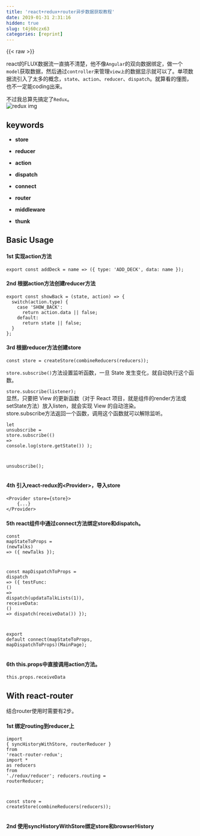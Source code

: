 ```yaml
---
title: 'react+redux+router异步数据获取教程' 
date: 2019-01-31 2:31:16
hidden: true
slug: t4j60czx63
categories: [reprint]
---
```


{{< raw >}}

                    
<p>react的FLUX数据流一直搞不清楚，他不像<code>Angular</code>的双向数据绑定，做一个<code>model</code>获取数据，然后通过<code>controller</code>来管理<code>view上</code>的数据显示就可以了。单项数据流引入了太多的概念，<code>state</code>、<code>action</code>、<code>reducer</code>、<code>dispatch</code>。就算看的懂图，也不一定能coding出来。</p>
<p>不过我总算先搞定了<code>Redux</code>。<br><span class="img-wrap"><img data-src="/img/remote/1460000007589851?w=800&amp;h=600" src="https://static.alili.tech/img/remote/1460000007589851?w=800&amp;h=600" alt="redux img" title="redux img" style="cursor: pointer; display: inline;"></span></p>
<h2 id="articleHeader0">keywords</h2>
<ul>
<li><p><strong>store</strong></p></li>
<li><p><strong>reducer</strong></p></li>
<li><p><strong>action</strong></p></li>
<li><p><strong>dispatch</strong></p></li>
<li><p><strong>connect</strong></p></li>
<li><p><strong>router</strong></p></li>
<li><p><strong>middleware</strong></p></li>
<li><p><strong>thunk</strong></p></li>
</ul>
<h2 id="articleHeader1">Basic Usage</h2>
<h4>1st 实现action方法</h4>
<div class="widget-codetool" style="display:none;">
      <div class="widget-codetool--inner">
      <span class="selectCode code-tool" data-toggle="tooltip" data-placement="top" title="" data-original-title="全选"></span>
      <span type="button" class="copyCode code-tool" data-toggle="tooltip" data-placement="top" data-clipboard-text="export const addDeck = name => ({ type: 'ADD_DECK', data: name });" title="" data-original-title="复制"></span>
      <span type="button" class="saveToNote code-tool" data-toggle="tooltip" data-placement="top" title="" data-original-title="放进笔记"></span>
      </div>
      </div><pre class="javascript hljs"><code class="javascript" style="word-break: break-word; white-space: initial;"><span class="hljs-keyword">export</span> <span class="hljs-keyword">const</span> addDeck = <span class="hljs-function"><span class="hljs-params">name</span> =&gt;</span> ({ <span class="hljs-attr">type</span>: <span class="hljs-string">'ADD_DECK'</span>, <span class="hljs-attr">data</span>: name });</code></pre>
<h4>2nd 根据action方法创建reducer方法</h4>
<div class="widget-codetool" style="display:none;">
      <div class="widget-codetool--inner">
      <span class="selectCode code-tool" data-toggle="tooltip" data-placement="top" title="" data-original-title="全选"></span>
      <span type="button" class="copyCode code-tool" data-toggle="tooltip" data-placement="top" data-clipboard-text="export const showBack = (state, action) => {
  switch(action.type) {
    case 'SHOW_BACK':
      return action.data || false;
    default:
      return state || false;
  }
};" title="" data-original-title="复制"></span>
      <span type="button" class="saveToNote code-tool" data-toggle="tooltip" data-placement="top" title="" data-original-title="放进笔记"></span>
      </div>
      </div><pre class="javascript hljs"><code class="javascript"><span class="hljs-keyword">export</span> <span class="hljs-keyword">const</span> showBack = <span class="hljs-function">(<span class="hljs-params">state, action</span>) =&gt;</span> {
  <span class="hljs-keyword">switch</span>(action.type) {
    <span class="hljs-keyword">case</span> <span class="hljs-string">'SHOW_BACK'</span>:
      <span class="hljs-keyword">return</span> action.data || <span class="hljs-literal">false</span>;
    <span class="hljs-keyword">default</span>:
      <span class="hljs-keyword">return</span> state || <span class="hljs-literal">false</span>;
  }
};</code></pre>
<h4>3rd 根据reducer方法创建store</h4>
<div class="widget-codetool" style="display:none;">
      <div class="widget-codetool--inner">
      <span class="selectCode code-tool" data-toggle="tooltip" data-placement="top" title="" data-original-title="全选"></span>
      <span type="button" class="copyCode code-tool" data-toggle="tooltip" data-placement="top" data-clipboard-text="const store = createStore(combineReducers(reducers));" title="" data-original-title="复制"></span>
      <span type="button" class="saveToNote code-tool" data-toggle="tooltip" data-placement="top" title="" data-original-title="放进笔记"></span>
      </div>
      </div><pre class="javascript hljs"><code class="javascript" style="word-break: break-word; white-space: initial;"><span class="hljs-keyword">const</span> store = createStore(combineReducers(reducers));</code></pre>
<p><code>store.subscribe()</code>方法设置监听函数，一旦 State 发生变化，就自动执行这个函数。</p>
<p><code>store.subscribe(listener);</code><br>显然，只要把 View 的更新函数（对于 React 项目，就是组件的render方法或setState方法）放入listen，就会实现 View 的自动渲染。<br>store.subscribe方法返回一个函数，调用这个函数就可以解除监听。</p>
<div class="widget-codetool" style="display:none;">
      <div class="widget-codetool--inner">
      <span class="selectCode code-tool" data-toggle="tooltip" data-placement="top" title="" data-original-title="全选"></span>
      <span type="button" class="copyCode code-tool" data-toggle="tooltip" data-placement="top" data-clipboard-text="let unsubscribe = store.subscribe(() =>
  console.log(store.getState())
);

unsubscribe();" title="" data-original-title="复制"></span>
      <span type="button" class="saveToNote code-tool" data-toggle="tooltip" data-placement="top" title="" data-original-title="放进笔记"></span>
      </div>
      </div><pre class="javascript hljs"><code class="javascript"><span class="hljs-keyword">let</span> unsubscribe = store.subscribe(<span class="hljs-function"><span class="hljs-params">()</span> =&gt;</span>
  <span class="hljs-built_in">console</span>.log(store.getState())
);

unsubscribe();</code></pre>
<h4>4th 引入react-redux的&lt;Provider&gt;，导入store</h4>
<div class="widget-codetool" style="display:none;">
      <div class="widget-codetool--inner">
      <span class="selectCode code-tool" data-toggle="tooltip" data-placement="top" title="" data-original-title="全选"></span>
      <span type="button" class="copyCode code-tool" data-toggle="tooltip" data-placement="top" data-clipboard-text="<Provider store={store}>
    {...}
</Provider>" title="" data-original-title="复制"></span>
      <span type="button" class="saveToNote code-tool" data-toggle="tooltip" data-placement="top" title="" data-original-title="放进笔记"></span>
      </div>
      </div><pre class="javascript hljs"><code class="javascript">&lt;Provider store={store}&gt;
    {...}
&lt;<span class="hljs-regexp">/Provider&gt;</span></code></pre>
<h4>5th react组件中通过connect方法绑定store和dispatch。</h4>
<div class="widget-codetool" style="display:none;">
      <div class="widget-codetool--inner">
      <span class="selectCode code-tool" data-toggle="tooltip" data-placement="top" title="" data-original-title="全选"></span>
      <span type="button" class="copyCode code-tool" data-toggle="tooltip" data-placement="top" data-clipboard-text="const mapStateToProps = (newTalks) => ({
    newTalks
});

const mapDispatchToProps = dispatch => ({
    testFunc: () => dispatch(updataTalkLists(1)),
    receiveData: () => dispatch(receiveData())
});

export default connect(mapStateToProps, mapDispatchToProps)(MainPage);" title="" data-original-title="复制"></span>
      <span type="button" class="saveToNote code-tool" data-toggle="tooltip" data-placement="top" title="" data-original-title="放进笔记"></span>
      </div>
      </div><pre class="javascript hljs"><code class="javascript"><span class="hljs-keyword">const</span> mapStateToProps = <span class="hljs-function">(<span class="hljs-params">newTalks</span>) =&gt;</span> ({
    newTalks
});

<span class="hljs-keyword">const</span> mapDispatchToProps = <span class="hljs-function"><span class="hljs-params">dispatch</span> =&gt;</span> ({
    <span class="hljs-attr">testFunc</span>: <span class="hljs-function"><span class="hljs-params">()</span> =&gt;</span> dispatch(updataTalkLists(<span class="hljs-number">1</span>)),
    <span class="hljs-attr">receiveData</span>: <span class="hljs-function"><span class="hljs-params">()</span> =&gt;</span> dispatch(receiveData())
});

<span class="hljs-keyword">export</span> <span class="hljs-keyword">default</span> connect(mapStateToProps, mapDispatchToProps)(MainPage);</code></pre>
<h4>6th this.props中直接调用action方法。</h4>
<div class="widget-codetool" style="display:none;">
      <div class="widget-codetool--inner">
      <span class="selectCode code-tool" data-toggle="tooltip" data-placement="top" title="" data-original-title="全选"></span>
      <span type="button" class="copyCode code-tool" data-toggle="tooltip" data-placement="top" data-clipboard-text="this.props.receiveData" title="" data-original-title="复制"></span>
      <span type="button" class="saveToNote code-tool" data-toggle="tooltip" data-placement="top" title="" data-original-title="放进笔记"></span>
      </div>
      </div><pre class="javascript hljs"><code class="javascript" style="word-break: break-word; white-space: initial;"><span class="hljs-keyword">this</span>.props.receiveData</code></pre>
<h2 id="articleHeader2">With react-router</h2>
<p>结合router使用时需要有2步。</p>
<h4>1st 绑定routing到reducer上</h4>
<div class="widget-codetool" style="display:none;">
      <div class="widget-codetool--inner">
      <span class="selectCode code-tool" data-toggle="tooltip" data-placement="top" title="" data-original-title="全选"></span>
      <span type="button" class="copyCode code-tool" data-toggle="tooltip" data-placement="top" data-clipboard-text="import { syncHistoryWithStore, routerReducer } from 'react-router-redux';
import * as reducers from './redux/reducer';
reducers.routing = routerReducer;

const store = createStore(combineReducers(reducers));" title="" data-original-title="复制"></span>
      <span type="button" class="saveToNote code-tool" data-toggle="tooltip" data-placement="top" title="" data-original-title="放进笔记"></span>
      </div>
      </div><pre class="javascript hljs"><code class="javascript"><span class="hljs-keyword">import</span> { syncHistoryWithStore, routerReducer } <span class="hljs-keyword">from</span> <span class="hljs-string">'react-router-redux'</span>;
<span class="hljs-keyword">import</span> * <span class="hljs-keyword">as</span> reducers <span class="hljs-keyword">from</span> <span class="hljs-string">'./redux/reducer'</span>;
reducers.routing = routerReducer;

<span class="hljs-keyword">const</span> store = createStore(combineReducers(reducers));</code></pre>
<h4>2nd 使用syncHistoryWithStore绑定store和browserHistory</h4>
<div class="widget-codetool" style="display:none;">
      <div class="widget-codetool--inner">
      <span class="selectCode code-tool" data-toggle="tooltip" data-placement="top" title="" data-original-title="全选"></span>
      <span type="button" class="copyCode code-tool" data-toggle="tooltip" data-placement="top" data-clipboard-text="const history = syncHistoryWithStore(browserHistory, store);

        <Provider store={store}>
           <Router history={history}>
               {routes}
           </Router>
        </Provider>" title="" data-original-title="复制"></span>
      <span type="button" class="saveToNote code-tool" data-toggle="tooltip" data-placement="top" title="" data-original-title="放进笔记"></span>
      </div>
      </div><pre class="javascript hljs"><code class="javascript"><span class="hljs-keyword">const</span> history = syncHistoryWithStore(browserHistory, store);

        <span class="xml"><span class="hljs-tag">&lt;<span class="hljs-name">Provider</span> <span class="hljs-attr">store</span>=<span class="hljs-string">{store}</span>&gt;</span>
           <span class="hljs-tag">&lt;<span class="hljs-name">Router</span> <span class="hljs-attr">history</span>=<span class="hljs-string">{history}</span>&gt;</span>
               {routes}
           <span class="hljs-tag">&lt;/<span class="hljs-name">Router</span>&gt;</span>
        <span class="hljs-tag">&lt;/<span class="hljs-name">Provider</span>&gt;</span></span></code></pre>
<h2 id="articleHeader3">Async</h2>
<p>类似 Express 或 Koa 框架中的中间件。它提供的是位于 action 被发起之后，到达 reducer 之前的扩展。<br>中间件的设计使用了非常多的函数式编程的思想，包括：高阶函数，复合函数，柯里化和ES6语法，源码仅仅20行左右。<br>项目中主要使用了三个中间件，分别解决不同的问题。</p>
<ul>
<li><p>thunkMiddleware：处理异步Action</p></li>
<li><p>apiMiddleware：统一处理API请求。一般情况下，每个 API 请求都至少需要 dispatch 三个不同的 action（请求前、请求成功、请求失败），通过这个中间件可以很方便处理。</p></li>
<li><p>loggerMiddleware：开发环境调试使用，控制台输出应用state日志</p></li>
</ul>
<p>实现action异步操作，必须要引入middleware。我这里用了<code>applyMiddleware(thunkMiddleware)</code>组件，也可以用其他的。</p>
<h4>1st 创建store是引入Middleware</h4>
<div class="widget-codetool" style="display:none;">
      <div class="widget-codetool--inner">
      <span class="selectCode code-tool" data-toggle="tooltip" data-placement="top" title="" data-original-title="全选"></span>
      <span type="button" class="copyCode code-tool" data-toggle="tooltip" data-placement="top" data-clipboard-text="import thunkMiddleware from 'redux-thunk';
import { createStore, combineReducers, applyMiddleware } from 'redux';

const store = createStore(combineReducers(reducers), applyMiddleware(thunkMiddleware));" title="" data-original-title="复制"></span>
      <span type="button" class="saveToNote code-tool" data-toggle="tooltip" data-placement="top" title="" data-original-title="放进笔记"></span>
      </div>
      </div><pre class="javascript hljs"><code class="javascript"><span class="hljs-keyword">import</span> thunkMiddleware <span class="hljs-keyword">from</span> <span class="hljs-string">'redux-thunk'</span>;
<span class="hljs-keyword">import</span> { createStore, combineReducers, applyMiddleware } <span class="hljs-keyword">from</span> <span class="hljs-string">'redux'</span>;

<span class="hljs-keyword">const</span> store = createStore(combineReducers(reducers), applyMiddleware(thunkMiddleware));</code></pre>
<h4>2nd 创建一个可以执行dispacth的action</h4>
<p>这也是中间件的作用所在。</p>
<div class="widget-codetool" style="display:none;">
      <div class="widget-codetool--inner">
      <span class="selectCode code-tool" data-toggle="tooltip" data-placement="top" title="" data-original-title="全选"></span>
      <span type="button" class="copyCode code-tool" data-toggle="tooltip" data-placement="top" data-clipboard-text="export const receiveData = data => ({ type: 'RECEIVE_DATA', data: data });

export const fetchData = () => {
  return dispatch => {
    fetch('/api/data')
      .then(res => res.json())
      .then(json => dispatch(receiveData(json)));
  };
};" title="" data-original-title="复制"></span>
      <span type="button" class="saveToNote code-tool" data-toggle="tooltip" data-placement="top" title="" data-original-title="放进笔记"></span>
      </div>
      </div><pre class="javascript hljs"><code class="javascript"><span class="hljs-keyword">export</span> <span class="hljs-keyword">const</span> receiveData = <span class="hljs-function"><span class="hljs-params">data</span> =&gt;</span> ({ <span class="hljs-attr">type</span>: <span class="hljs-string">'RECEIVE_DATA'</span>, <span class="hljs-attr">data</span>: data });

<span class="hljs-keyword">export</span> <span class="hljs-keyword">const</span> fetchData = <span class="hljs-function"><span class="hljs-params">()</span> =&gt;</span> {
  <span class="hljs-keyword">return</span> <span class="hljs-function"><span class="hljs-params">dispatch</span> =&gt;</span> {
    fetch(<span class="hljs-string">'/api/data'</span>)
      .then(<span class="hljs-function"><span class="hljs-params">res</span> =&gt;</span> res.json())
      .then(<span class="hljs-function"><span class="hljs-params">json</span> =&gt;</span> dispatch(receiveData(json)));
  };
};</code></pre>
<h4>3rd 组件中对异步的store元素有相应的判断操作。</h4>
<p>React组件会在store值发生变化时自动调用render()方法，更新异步数据。但是我们同样也需要处理异步数据没有返回或者请求失败的情况。否则渲染会失败，页面卡住。</p>
<div class="widget-codetool" style="display:none;">
      <div class="widget-codetool--inner">
      <span class="selectCode code-tool" data-toggle="tooltip" data-placement="top" title="" data-original-title="全选"></span>
      <span type="button" class="copyCode code-tool" data-toggle="tooltip" data-placement="top" data-clipboard-text="if(!data.newTalks) {
   return(<div/>);
}
" title="" data-original-title="复制"></span>
      <span type="button" class="saveToNote code-tool" data-toggle="tooltip" data-placement="top" title="" data-original-title="放进笔记"></span>
      </div>
      </div><pre class="javascript hljs"><code class="javascript"><span class="hljs-keyword">if</span>(!data.newTalks) {
   <span class="hljs-keyword">return</span>(<span class="xml"><span class="hljs-tag">&lt;<span class="hljs-name">div</span>/&gt;</span></span>);
}
</code></pre>
<h2 id="articleHeader4">相关知识</h2>
<h4>Store的实现</h4>
<p>Store提供了3个方法</p>
<div class="widget-codetool" style="display:none;">
      <div class="widget-codetool--inner">
      <span class="selectCode code-tool" data-toggle="tooltip" data-placement="top" title="" data-original-title="全选"></span>
      <span type="button" class="copyCode code-tool" data-toggle="tooltip" data-placement="top" data-clipboard-text="import { createStore } from 'redux';
let { 
    subscribe, //监听store变化
    dispatch,  //调用action方法
    getState  //返回当前store
} = createStore(reducer);
" title="" data-original-title="复制"></span>
      <span type="button" class="saveToNote code-tool" data-toggle="tooltip" data-placement="top" title="" data-original-title="放进笔记"></span>
      </div>
      </div><pre class="javascript hljs"><code class="javascript"><span class="hljs-keyword">import</span> { createStore } <span class="hljs-keyword">from</span> <span class="hljs-string">'redux'</span>;
<span class="hljs-keyword">let</span> { 
    subscribe, <span class="hljs-comment">//监听store变化</span>
    dispatch,  <span class="hljs-comment">//调用action方法</span>
    getState  <span class="hljs-comment">//返回当前store</span>
} = createStore(reducer);
</code></pre>
<p>下面是create方法的一个简单实现</p>
<div class="widget-codetool" style="display:none;">
      <div class="widget-codetool--inner">
      <span class="selectCode code-tool" data-toggle="tooltip" data-placement="top" title="" data-original-title="全选"></span>
      <span type="button" class="copyCode code-tool" data-toggle="tooltip" data-placement="top" data-clipboard-text="const createStore = (reducer) => {
  let state;
  let listeners = [];

  const getState = () => state;

  const dispatch = (action) => {
    state = reducer(state, action);
    listeners.forEach(listener => listener());
  };

  const subscribe = (listener) => {
    listeners.push(listener);
    return () => {
      listeners = listeners.filter(l => l !== listener);
    }
  };

  dispatch({});

  return { getState, dispatch, subscribe };
};" title="" data-original-title="复制"></span>
      <span type="button" class="saveToNote code-tool" data-toggle="tooltip" data-placement="top" title="" data-original-title="放进笔记"></span>
      </div>
      </div><pre class="javascript hljs"><code class="javascript"><span class="hljs-keyword">const</span> createStore = <span class="hljs-function">(<span class="hljs-params">reducer</span>) =&gt;</span> {
  <span class="hljs-keyword">let</span> state;
  <span class="hljs-keyword">let</span> listeners = [];

  <span class="hljs-keyword">const</span> getState = <span class="hljs-function"><span class="hljs-params">()</span> =&gt;</span> state;

  <span class="hljs-keyword">const</span> dispatch = <span class="hljs-function">(<span class="hljs-params">action</span>) =&gt;</span> {
    state = reducer(state, action);
    listeners.forEach(<span class="hljs-function"><span class="hljs-params">listener</span> =&gt;</span> listener());
  };

  <span class="hljs-keyword">const</span> subscribe = <span class="hljs-function">(<span class="hljs-params">listener</span>) =&gt;</span> {
    listeners.push(listener);
    <span class="hljs-keyword">return</span> <span class="hljs-function"><span class="hljs-params">()</span> =&gt;</span> {
      listeners = listeners.filter(<span class="hljs-function"><span class="hljs-params">l</span> =&gt;</span> l !== listener);
    }
  };

  dispatch({});

  <span class="hljs-keyword">return</span> { getState, dispatch, subscribe };
};</code></pre>
<h4>combineReducer的简单实现</h4>
<div class="widget-codetool" style="display:none;">
      <div class="widget-codetool--inner">
      <span class="selectCode code-tool" data-toggle="tooltip" data-placement="top" title="" data-original-title="全选"></span>
      <span type="button" class="copyCode code-tool" data-toggle="tooltip" data-placement="top" data-clipboard-text="const combineReducers = reducers => {
  return (state = {}, action) => {
    return Object.keys(reducers).reduce(
      (nextState, key) => {
        nextState[key] = reducers[key](state[key], action);
        return nextState;
      },
      {} 
    );
  };
};" title="" data-original-title="复制"></span>
      <span type="button" class="saveToNote code-tool" data-toggle="tooltip" data-placement="top" title="" data-original-title="放进笔记"></span>
      </div>
      </div><pre class="javascript hljs"><code class="javascript"><span class="hljs-keyword">const</span> combineReducers = <span class="hljs-function"><span class="hljs-params">reducers</span> =&gt;</span> {
  <span class="hljs-keyword">return</span> <span class="hljs-function">(<span class="hljs-params">state = {}, action</span>) =&gt;</span> {
    <span class="hljs-keyword">return</span> <span class="hljs-built_in">Object</span>.keys(reducers).reduce(
      <span class="hljs-function">(<span class="hljs-params">nextState, key</span>) =&gt;</span> {
        nextState[key] = reducers[key](state[key], action);
        <span class="hljs-keyword">return</span> nextState;
      },
      {} 
    );
  };
};</code></pre>
<h4>中间件</h4>
<ul>
<li><p>createStore方法可以接受整个应用的初始状态作为参数，那样的话，applyMiddleware就是第三个参数了。</p></li>
<li><p>中间件的次序有讲究，logger就一定要放在最后，否则输出结果会不正确。</p></li>
</ul>
<div class="widget-codetool" style="display:none;">
      <div class="widget-codetool--inner">
      <span class="selectCode code-tool" data-toggle="tooltip" data-placement="top" title="" data-original-title="全选"></span>
      <span type="button" class="copyCode code-tool" data-toggle="tooltip" data-placement="top" data-clipboard-text="const store = createStore(
  reducer,
  initial_state,
  applyMiddleware(thunk, promise, logger)
);" title="" data-original-title="复制"></span>
      <span type="button" class="saveToNote code-tool" data-toggle="tooltip" data-placement="top" title="" data-original-title="放进笔记"></span>
      </div>
      </div><pre class="javascript hljs"><code class="javascript"><span class="hljs-keyword">const</span> store = createStore(
  reducer,
  initial_state,
  applyMiddleware(thunk, promise, logger)
);</code></pre>
<p>applyMiddlewares的实现，它是将所有中间件组成一个数组，依次执行</p>
<div class="widget-codetool" style="display:none;">
      <div class="widget-codetool--inner">
      <span class="selectCode code-tool" data-toggle="tooltip" data-placement="top" title="" data-original-title="全选"></span>
      <span type="button" class="copyCode code-tool" data-toggle="tooltip" data-placement="top" data-clipboard-text="export default function applyMiddleware(...middlewares) {
  return (createStore) => (reducer, preloadedState, enhancer) => {
    var store = createStore(reducer, preloadedState, enhancer);
    var dispatch = store.dispatch;
    var chain = [];

    var middlewareAPI = {
      getState: store.getState,
      dispatch: (action) => dispatch(action)
    };
    chain = middlewares.map(middleware => middleware(middlewareAPI));
    dispatch = compose(...chain)(store.dispatch);

    return {...store, dispatch}
  }
}" title="" data-original-title="复制"></span>
      <span type="button" class="saveToNote code-tool" data-toggle="tooltip" data-placement="top" title="" data-original-title="放进笔记"></span>
      </div>
      </div><pre class="javascript hljs"><code class="javascript"><span class="hljs-keyword">export</span> <span class="hljs-keyword">default</span> <span class="hljs-function"><span class="hljs-keyword">function</span> <span class="hljs-title">applyMiddleware</span>(<span class="hljs-params">...middlewares</span>) </span>{
  <span class="hljs-keyword">return</span> <span class="hljs-function">(<span class="hljs-params">createStore</span>) =&gt;</span> (reducer, preloadedState, enhancer) =&gt; {
    <span class="hljs-keyword">var</span> store = createStore(reducer, preloadedState, enhancer);
    <span class="hljs-keyword">var</span> dispatch = store.dispatch;
    <span class="hljs-keyword">var</span> chain = [];

    <span class="hljs-keyword">var</span> middlewareAPI = {
      <span class="hljs-attr">getState</span>: store.getState,
      <span class="hljs-attr">dispatch</span>: <span class="hljs-function">(<span class="hljs-params">action</span>) =&gt;</span> dispatch(action)
    };
    chain = middlewares.map(<span class="hljs-function"><span class="hljs-params">middleware</span> =&gt;</span> middleware(middlewareAPI));
    dispatch = compose(...chain)(store.dispatch);

    <span class="hljs-keyword">return</span> {...store, dispatch}
  }
}</code></pre>
<p>上面代码中，所有中间件被处理后得到一个数组保存在chain中。之后将chain传给compose，并将store.dispatch传给返回的函数。。可以看到，中间件内部（middlewareAPI）可以拿到getState和dispatch这两个方法。</p>
<p>那么在这里面做了什么呢？我们再看compose的实现：</p>
<div class="widget-codetool" style="display:none;">
      <div class="widget-codetool--inner">
      <span class="selectCode code-tool" data-toggle="tooltip" data-placement="top" title="" data-original-title="全选"></span>
      <span type="button" class="copyCode code-tool" data-toggle="tooltip" data-placement="top" data-clipboard-text="export default function compose(...funcs) {
  if (funcs.length === 0) {
    return arg => arg
  } else {
    const last = funcs[funcs.length - 1]
    const rest = funcs.slice(0, -1)
    return (...args) => rest.reduceRight((composed, f) => f(composed), last(...args))
  }
}" title="" data-original-title="复制"></span>
      <span type="button" class="saveToNote code-tool" data-toggle="tooltip" data-placement="top" title="" data-original-title="放进笔记"></span>
      </div>
      </div><pre class="javascript hljs"><code class="javascript"><span class="hljs-keyword">export</span> <span class="hljs-keyword">default</span> <span class="hljs-function"><span class="hljs-keyword">function</span> <span class="hljs-title">compose</span>(<span class="hljs-params">...funcs</span>) </span>{
  <span class="hljs-keyword">if</span> (funcs.length === <span class="hljs-number">0</span>) {
    <span class="hljs-keyword">return</span> <span class="hljs-function"><span class="hljs-params">arg</span> =&gt;</span> arg
  } <span class="hljs-keyword">else</span> {
    <span class="hljs-keyword">const</span> last = funcs[funcs.length - <span class="hljs-number">1</span>]
    <span class="hljs-keyword">const</span> rest = funcs.slice(<span class="hljs-number">0</span>, <span class="hljs-number">-1</span>)
    <span class="hljs-keyword">return</span> <span class="hljs-function">(<span class="hljs-params">...args</span>) =&gt;</span> rest.reduceRight(<span class="hljs-function">(<span class="hljs-params">composed, f</span>) =&gt;</span> f(composed), last(...args))
  }
}</code></pre>
<p>compose中的核心动作就是将传进来的所有函数倒序（reduceRight）进行如下处理：</p>
<div class="widget-codetool" style="display:none;">
      <div class="widget-codetool--inner">
      <span class="selectCode code-tool" data-toggle="tooltip" data-placement="top" title="" data-original-title="全选"></span>
      <span type="button" class="copyCode code-tool" data-toggle="tooltip" data-placement="top" data-clipboard-text="(composed, f) => f(composed)" title="" data-original-title="复制"></span>
      <span type="button" class="saveToNote code-tool" data-toggle="tooltip" data-placement="top" title="" data-original-title="放进笔记"></span>
      </div>
      </div><pre class="javascript hljs"><code class="javascript" style="word-break: break-word; white-space: initial;">(composed, f) =&gt; f(composed)</code></pre>
<p>我们知道Array.prototype.reduceRight是从右向左累计计算的，会将上一次的计算结果作为本次计算的输入。再看看applyMiddleware中的调用代码：</p>
<div class="widget-codetool" style="display:none;">
      <div class="widget-codetool--inner">
      <span class="selectCode code-tool" data-toggle="tooltip" data-placement="top" title="" data-original-title="全选"></span>
      <span type="button" class="copyCode code-tool" data-toggle="tooltip" data-placement="top" data-clipboard-text="dispatch = compose(...chain)(store.dispatch)" title="" data-original-title="复制"></span>
      <span type="button" class="saveToNote code-tool" data-toggle="tooltip" data-placement="top" title="" data-original-title="放进笔记"></span>
      </div>
      </div><pre class="javascript hljs"><code class="javascript" style="word-break: break-word; white-space: initial;">dispatch = compose(...chain)(store.dispatch)</code></pre>
<p>compose函数最终返回的函数被作为了dispatch函数，结合官方文档和代码，不难得出，中间件的定义形式为：</p>
<div class="widget-codetool" style="display:none;">
      <div class="widget-codetool--inner">
      <span class="selectCode code-tool" data-toggle="tooltip" data-placement="top" title="" data-original-title="全选"></span>
      <span type="button" class="copyCode code-tool" data-toggle="tooltip" data-placement="top" data-clipboard-text="function middleware({dispatch, getState}) {
    return function (next) {
        return function (action) {
            return next(action);
        }
    }
}

或  

middleware = (dispatch, getState) => next => action => {
    next(action);
}" title="" data-original-title="复制"></span>
      <span type="button" class="saveToNote code-tool" data-toggle="tooltip" data-placement="top" title="" data-original-title="放进笔记"></span>
      </div>
      </div><pre class="javascript hljs"><code class="javascript"><span class="hljs-function"><span class="hljs-keyword">function</span> <span class="hljs-title">middleware</span>(<span class="hljs-params">{dispatch, getState}</span>) </span>{
    <span class="hljs-keyword">return</span> <span class="hljs-function"><span class="hljs-keyword">function</span> (<span class="hljs-params">next</span>) </span>{
        <span class="hljs-keyword">return</span> <span class="hljs-function"><span class="hljs-keyword">function</span> (<span class="hljs-params">action</span>) </span>{
            <span class="hljs-keyword">return</span> next(action);
        }
    }
}

或  

middleware = <span class="hljs-function">(<span class="hljs-params">dispatch, getState</span>) =&gt;</span> next =&gt; <span class="hljs-function"><span class="hljs-params">action</span> =&gt;</span> {
    next(action);
}</code></pre>
<p>也就是说，redux的中间件是一个函数，该函数接收dispatch和getState作为参数，返回一个以dispatch为参数的函数，这个函数的返回值是接收action为参数的函数（可以看做另一个dispatch函数）。在中间件链中，以dispatch为参数的函数的返回值将作为下一个中间件（准确的说应该是返回值）的参数，下一个中间件将它的返回值接着往下一个中间件传递，最终实现了store.dispatch在中间件间的传递。</p>
<h4>redux-promise中间件</h4>
<p>既然 Action Creator 可以返回函数，当然也可以返回其他值。另一种异步操作的解决方案，就是让 Action Creator 返回一个 Promise 对象。</p>
<ul><li><p>写法一，返回值是一个 Promise 对象。</p></li></ul>
<div class="widget-codetool" style="display:none;">
      <div class="widget-codetool--inner">
      <span class="selectCode code-tool" data-toggle="tooltip" data-placement="top" title="" data-original-title="全选"></span>
      <span type="button" class="copyCode code-tool" data-toggle="tooltip" data-placement="top" data-clipboard-text="const fetchPosts = 
  (dispatch, postTitle) => new Promise(function (resolve, reject) {
     dispatch(requestPosts(postTitle));
     return fetch(`/some/API/${postTitle}.json`)
       .then(response => {
         type: 'FETCH_POSTS',
         payload: response.json()
       });
});" title="" data-original-title="复制"></span>
      <span type="button" class="saveToNote code-tool" data-toggle="tooltip" data-placement="top" title="" data-original-title="放进笔记"></span>
      </div>
      </div><pre class="javascript hljs"><code class="javascript"><span class="hljs-keyword">const</span> fetchPosts = 
  <span class="hljs-function">(<span class="hljs-params">dispatch, postTitle</span>) =&gt;</span> <span class="hljs-keyword">new</span> <span class="hljs-built_in">Promise</span>(<span class="hljs-function"><span class="hljs-keyword">function</span> (<span class="hljs-params">resolve, reject</span>) </span>{
     dispatch(requestPosts(postTitle));
     <span class="hljs-keyword">return</span> fetch(<span class="hljs-string">`/some/API/<span class="hljs-subst">${postTitle}</span>.json`</span>)
       .then(<span class="hljs-function"><span class="hljs-params">response</span> =&gt;</span> {
         <span class="hljs-attr">type</span>: <span class="hljs-string">'FETCH_POSTS'</span>,
         <span class="hljs-attr">payload</span>: response.json()
       });
});</code></pre>
<ul><li><p>写法二，Action 对象的payload属性是一个 Promise 对象。这需要从redux-actions模块引入createAction方法，并且写法也要变成下面这样。</p></li></ul>
<div class="widget-codetool" style="display:none;">
      <div class="widget-codetool--inner">
      <span class="selectCode code-tool" data-toggle="tooltip" data-placement="top" title="" data-original-title="全选"></span>
      <span type="button" class="copyCode code-tool" data-toggle="tooltip" data-placement="top" data-clipboard-text="import { createAction } from 'redux-actions';

class AsyncApp extends Component {
  componentDidMount() {
    const { dispatch, selectedPost } = this.props
    // 发出同步 Action
    dispatch(requestPosts(selectedPost));
    // 发出异步 Action
    dispatch(createAction(
      'FETCH_POSTS', 
      fetch(`/some/API/${postTitle}.json`)
        .then(response => response.json())
    ));
  }" title="" data-original-title="复制"></span>
      <span type="button" class="saveToNote code-tool" data-toggle="tooltip" data-placement="top" title="" data-original-title="放进笔记"></span>
      </div>
      </div><pre class="javascript hljs"><code class="javascript"><span class="hljs-keyword">import</span> { createAction } <span class="hljs-keyword">from</span> <span class="hljs-string">'redux-actions'</span>;

<span class="hljs-class"><span class="hljs-keyword">class</span> <span class="hljs-title">AsyncApp</span> <span class="hljs-keyword">extends</span> <span class="hljs-title">Component</span> </span>{
  componentDidMount() {
    <span class="hljs-keyword">const</span> { dispatch, selectedPost } = <span class="hljs-keyword">this</span>.props
    <span class="hljs-comment">// 发出同步 Action</span>
    dispatch(requestPosts(selectedPost));
    <span class="hljs-comment">// 发出异步 Action</span>
    dispatch(createAction(
      <span class="hljs-string">'FETCH_POSTS'</span>, 
      fetch(<span class="hljs-string">`/some/API/<span class="hljs-subst">${postTitle}</span>.json`</span>)
        .then(<span class="hljs-function"><span class="hljs-params">response</span> =&gt;</span> response.json())
    ));
  }</code></pre>
<p>上面代码中，第二个dispatch方法发出的是异步 Action，只有等到操作结束，这个 Action 才会实际发出。注意，createAction的第二个参数必须是一个 Promise 对象。</p>
<p>redux-promise的源码</p>
<div class="widget-codetool" style="display:none;">
      <div class="widget-codetool--inner">
      <span class="selectCode code-tool" data-toggle="tooltip" data-placement="top" title="" data-original-title="全选"></span>
      <span type="button" class="copyCode code-tool" data-toggle="tooltip" data-placement="top" data-clipboard-text="export default function promiseMiddleware({ dispatch }) {
  return next => action => {
    if (!isFSA(action)) {
      return isPromise(action)
        ? action.then(dispatch)
        : next(action);
    }

    return isPromise(action.payload)
      ? action.payload.then(
          result => dispatch({ ...action, payload: result }),
          error => {
            dispatch({ ...action, payload: error, error: true });
            return Promise.reject(error);
          }
        )
      : next(action);
  };
}" title="" data-original-title="复制"></span>
      <span type="button" class="saveToNote code-tool" data-toggle="tooltip" data-placement="top" title="" data-original-title="放进笔记"></span>
      </div>
      </div><pre class="javascript hljs"><code class="javascript"><span class="hljs-keyword">export</span> <span class="hljs-keyword">default</span> <span class="hljs-function"><span class="hljs-keyword">function</span> <span class="hljs-title">promiseMiddleware</span>(<span class="hljs-params">{ dispatch }</span>) </span>{
  <span class="hljs-keyword">return</span> <span class="hljs-function"><span class="hljs-params">next</span> =&gt;</span> action =&gt; {
    <span class="hljs-keyword">if</span> (!isFSA(action)) {
      <span class="hljs-keyword">return</span> isPromise(action)
        ? action.then(dispatch)
        : next(action);
    }

    <span class="hljs-keyword">return</span> isPromise(action.payload)
      ? action.payload.then(
          <span class="hljs-function"><span class="hljs-params">result</span> =&gt;</span> dispatch({ ...action, <span class="hljs-attr">payload</span>: result }),
          error =&gt; {
            dispatch({ ...action, <span class="hljs-attr">payload</span>: error, <span class="hljs-attr">error</span>: <span class="hljs-literal">true</span> });
            <span class="hljs-keyword">return</span> <span class="hljs-built_in">Promise</span>.reject(error);
          }
        )
      : next(action);
  };
}</code></pre>
<p>从上面代码可以看出，如果 Action 本身是一个 Promise，它 resolve 以后的值应该是一个 Action 对象，会被dispatch方法送出（action.then(dispatch)），但 reject 以后不会有任何动作；如果 Action 对象的payload属性是一个 Promise 对象，那么无论 resolve 和 reject，dispatch方法都会发出 Action。</p>
<h4>mapStateToProps()</h4>
<ul>
<li><p>mapStateToProps是一个函数。它的作用就是像它的名字那样，建立一个从（外部的）state对象到（UI 组件的）props对象的映射关系</p></li>
<li><p>mapStateToProps会订阅 Store，每当state更新的时候，就会自动执行，重新计算 UI 组件的参数，从而触发 UI 组件的重新渲染。</p></li>
<li><p>mapStateToProps的第一个参数总是state对象，还可以使用第二个参数，代表容器组件的props对象。</p></li>
<li><p>使用ownProps作为参数后，如果容器组件的参数发生变化，也会引发 UI 组件重新渲染。</p></li>
<li><p>connect方法可以省略mapStateToProps参数，那样的话，UI 组件就不会订阅Store，就是说 Store 的更新不会引起 UI 组件的更新。</p></li>
</ul>
<div class="widget-codetool" style="display:none;">
      <div class="widget-codetool--inner">
      <span class="selectCode code-tool" data-toggle="tooltip" data-placement="top" title="" data-original-title="全选"></span>
      <span type="button" class="copyCode code-tool" data-toggle="tooltip" data-placement="top" data-clipboard-text="// 容器组件的代码
//    <FilterLink filter=&quot;SHOW_ALL&quot;>
//      All
//    </FilterLink>

const mapStateToProps = (state, ownProps) => {
  return {
    active: ownProps.filter === state.visibilityFilter
  }
}" title="" data-original-title="复制"></span>
      <span type="button" class="saveToNote code-tool" data-toggle="tooltip" data-placement="top" title="" data-original-title="放进笔记"></span>
      </div>
      </div><pre class="javascript hljs"><code class="javascript"><span class="hljs-comment">// 容器组件的代码</span>
<span class="hljs-comment">//    &lt;FilterLink filter="SHOW_ALL"&gt;</span>
<span class="hljs-comment">//      All</span>
<span class="hljs-comment">//    &lt;/FilterLink&gt;</span>

<span class="hljs-keyword">const</span> mapStateToProps = <span class="hljs-function">(<span class="hljs-params">state, ownProps</span>) =&gt;</span> {
  <span class="hljs-keyword">return</span> {
    <span class="hljs-attr">active</span>: ownProps.filter === state.visibilityFilter
  }
}</code></pre>
<h4>mapDispatchToProps()</h4>
<p>mapDispatchToProps是connect函数的第二个参数，用来建立 UI 组件的参数到store.dispatch方法的映射。也就是说，它定义了哪些用户的操作应该当作 Action，传给 Store。它可以是一个函数，也可以是一个对象。</p>
<p><code>mapDispatchToProps</code>作为函数，应该返回一个对象，该对象的每个键值对都是一个映射，定义了 UI 组件的参数怎样发出 Action。</p>
<div class="widget-codetool" style="display:none;">
      <div class="widget-codetool--inner">
      <span class="selectCode code-tool" data-toggle="tooltip" data-placement="top" title="" data-original-title="全选"></span>
      <span type="button" class="copyCode code-tool" data-toggle="tooltip" data-placement="top" data-clipboard-text="const mapDispatchToProps = (
  dispatch,
  ownProps
) => {
  return {
    onClick: () => {
      dispatch({
        type: 'SET_VISIBILITY_FILTER',
        filter: ownProps.filter
      });
    }
  };
}" title="" data-original-title="复制"></span>
      <span type="button" class="saveToNote code-tool" data-toggle="tooltip" data-placement="top" title="" data-original-title="放进笔记"></span>
      </div>
      </div><pre class="javascript hljs"><code class="javascript"><span class="hljs-keyword">const</span> mapDispatchToProps = (
  dispatch,
  ownProps
) =&gt; {
  <span class="hljs-keyword">return</span> {
    <span class="hljs-attr">onClick</span>: <span class="hljs-function"><span class="hljs-params">()</span> =&gt;</span> {
      dispatch({
        <span class="hljs-attr">type</span>: <span class="hljs-string">'SET_VISIBILITY_FILTER'</span>,
        <span class="hljs-attr">filter</span>: ownProps.filter
      });
    }
  };
}</code></pre>
<p>如果<code>mapDispatchToProps</code>是一个对象，它的每个键名也是对应 UI 组件的同名参数，键值应该是一个函数，会被当作 <code>Action creator</code> ，返回的 <code>Action</code> 会由 <code>Redux</code> 自动发出。</p>
<div class="widget-codetool" style="display:none;">
      <div class="widget-codetool--inner">
      <span class="selectCode code-tool" data-toggle="tooltip" data-placement="top" title="" data-original-title="全选"></span>
      <span type="button" class="copyCode code-tool" data-toggle="tooltip" data-placement="top" data-clipboard-text="const mapDispatchToProps = {
  onClick: (filter) => {
    type: 'SET_VISIBILITY_FILTER',
    filter: filter
  };
}" title="" data-original-title="复制"></span>
      <span type="button" class="saveToNote code-tool" data-toggle="tooltip" data-placement="top" title="" data-original-title="放进笔记"></span>
      </div>
      </div><pre class="javascript hljs"><code class="javascript"><span class="hljs-keyword">const</span> mapDispatchToProps = {
  <span class="hljs-attr">onClick</span>: <span class="hljs-function">(<span class="hljs-params">filter</span>) =&gt;</span> {
    <span class="hljs-attr">type</span>: <span class="hljs-string">'SET_VISIBILITY_FILTER'</span>,
    <span class="hljs-attr">filter</span>: filter
  };
}</code></pre>
<h4>
<code>&lt;Provider&gt;</code> 组件</h4>
<p>React-Redux 提供Provider组件，可以让容器组件拿到state，它的原理是React组件的context属性，请看源码。</p>
<div class="widget-codetool" style="display:none;">
      <div class="widget-codetool--inner">
      <span class="selectCode code-tool" data-toggle="tooltip" data-placement="top" title="" data-original-title="全选"></span>
      <span type="button" class="copyCode code-tool" data-toggle="tooltip" data-placement="top" data-clipboard-text="class Provider extends Component {
  getChildContext() {
    return {
      store: this.props.store
    };
  }
  render() {
    return this.props.children;
  }
}

Provider.childContextTypes = {
  store: React.PropTypes.object
}" title="" data-original-title="复制"></span>
      <span type="button" class="saveToNote code-tool" data-toggle="tooltip" data-placement="top" title="" data-original-title="放进笔记"></span>
      </div>
      </div><pre class="javascript hljs"><code class="javascript"><span class="hljs-class"><span class="hljs-keyword">class</span> <span class="hljs-title">Provider</span> <span class="hljs-keyword">extends</span> <span class="hljs-title">Component</span> </span>{
  getChildContext() {
    <span class="hljs-keyword">return</span> {
      <span class="hljs-attr">store</span>: <span class="hljs-keyword">this</span>.props.store
    };
  }
  render() {
    <span class="hljs-keyword">return</span> <span class="hljs-keyword">this</span>.props.children;
  }
}

Provider.childContextTypes = {
  <span class="hljs-attr">store</span>: React.PropTypes.object
}</code></pre>
<p>上面代码中，store放在了上下文对象context上面。然后，子组件就可以从context拿到store，代码大致如下。</p>
<div class="widget-codetool" style="display:none;">
      <div class="widget-codetool--inner">
      <span class="selectCode code-tool" data-toggle="tooltip" data-placement="top" title="" data-original-title="全选"></span>
      <span type="button" class="copyCode code-tool" data-toggle="tooltip" data-placement="top" data-clipboard-text="class VisibleTodoList extends Component {
  componentDidMount() {
    const { store } = this.context;
    this.unsubscribe = store.subscribe(() =>
      this.forceUpdate()
    );
  }

  render() {
    const props = this.props;
    const { store } = this.context;
    const state = store.getState();
    // ...
  }
}

VisibleTodoList.contextTypes = {
  store: React.PropTypes.object
}" title="" data-original-title="复制"></span>
      <span type="button" class="saveToNote code-tool" data-toggle="tooltip" data-placement="top" title="" data-original-title="放进笔记"></span>
      </div>
      </div><pre class="javascript hljs"><code class="javascript"><span class="hljs-class"><span class="hljs-keyword">class</span> <span class="hljs-title">VisibleTodoList</span> <span class="hljs-keyword">extends</span> <span class="hljs-title">Component</span> </span>{
  componentDidMount() {
    <span class="hljs-keyword">const</span> { store } = <span class="hljs-keyword">this</span>.context;
    <span class="hljs-keyword">this</span>.unsubscribe = store.subscribe(<span class="hljs-function"><span class="hljs-params">()</span> =&gt;</span>
      <span class="hljs-keyword">this</span>.forceUpdate()
    );
  }

  render() {
    <span class="hljs-keyword">const</span> props = <span class="hljs-keyword">this</span>.props;
    <span class="hljs-keyword">const</span> { store } = <span class="hljs-keyword">this</span>.context;
    <span class="hljs-keyword">const</span> state = store.getState();
    <span class="hljs-comment">// ...</span>
  }
}

VisibleTodoList.contextTypes = {
  <span class="hljs-attr">store</span>: React.PropTypes.object
}</code></pre>
<h4>redux-thunk</h4>
<p>我们知道，异步调用什么时候返回前端是无法控制的。对于redux这条严密的数据流来说，如何才能做到异步呢。redux-thunk的基本思想就是通过函数来封装异步请求，也就是说在actionCreater中返回一个函数，在这个函数中进行异步调用。我们已经知道，redux中间件只关注dispatch函数的传递，而且redux也不关心dispatch函数的返回值，所以只需要让redux认识这个函数就可以了。<br>看了一下redux-thunk的源码：</p>
<div class="widget-codetool" style="display:none;">
      <div class="widget-codetool--inner">
      <span class="selectCode code-tool" data-toggle="tooltip" data-placement="top" title="" data-original-title="全选"></span>
      <span type="button" class="copyCode code-tool" data-toggle="tooltip" data-placement="top" data-clipboard-text="function createThunkMiddleware(extraArgument) {
  return ({ dispatch, getState }) => next => action => {
    if (typeof action === 'function') {
      return action(dispatch, getState, extraArgument);
    }
    return next(action);
  };
}
const thunk = createThunkMiddleware();
thunk.withExtraArgument = createThunkMiddleware;
export default thunk;" title="" data-original-title="复制"></span>
      <span type="button" class="saveToNote code-tool" data-toggle="tooltip" data-placement="top" title="" data-original-title="放进笔记"></span>
      </div>
      </div><pre class="javascript hljs"><code class="javascript"><span class="hljs-function"><span class="hljs-keyword">function</span> <span class="hljs-title">createThunkMiddleware</span>(<span class="hljs-params">extraArgument</span>) </span>{
  <span class="hljs-keyword">return</span> <span class="hljs-function">(<span class="hljs-params">{ dispatch, getState }</span>) =&gt;</span> next =&gt; <span class="hljs-function"><span class="hljs-params">action</span> =&gt;</span> {
    <span class="hljs-keyword">if</span> (<span class="hljs-keyword">typeof</span> action === <span class="hljs-string">'function'</span>) {
      <span class="hljs-keyword">return</span> action(dispatch, getState, extraArgument);
    }
    <span class="hljs-keyword">return</span> next(action);
  };
}
<span class="hljs-keyword">const</span> thunk = createThunkMiddleware();
thunk.withExtraArgument = createThunkMiddleware;
<span class="hljs-keyword">export</span> <span class="hljs-keyword">default</span> thunk;</code></pre>
<p>这段代码跟上面我们看到的中间件没有太大的差别，唯一一点就是对action做了一下如下判断：</p>
<div class="widget-codetool" style="display:none;">
      <div class="widget-codetool--inner">
      <span class="selectCode code-tool" data-toggle="tooltip" data-placement="top" title="" data-original-title="全选"></span>
      <span type="button" class="copyCode code-tool" data-toggle="tooltip" data-placement="top" data-clipboard-text="if (typeof action === 'function') {
   return action(dispatch, getState, extraArgument);
}" title="" data-original-title="复制"></span>
      <span type="button" class="saveToNote code-tool" data-toggle="tooltip" data-placement="top" title="" data-original-title="放进笔记"></span>
      </div>
      </div><pre class="javascript hljs"><code class="javascript"><span class="hljs-keyword">if</span> (<span class="hljs-keyword">typeof</span> action === <span class="hljs-string">'function'</span>) {
   <span class="hljs-keyword">return</span> action(dispatch, getState, extraArgument);
}</code></pre>
<p>也就是说，如果发现actionCreater传过来的action是一个函数的话，会执行一下这个函数，并以这个函数的返回值作为返回值。前面已经说过，redux对dispatch函数的返回值不是很关心，因此此处也就无所谓了。</p>
<p>这样的话，在我们的actionCreater中，我们就可以做任何的异步调用了，并且返回任何值也无所谓，所以我们可以使用promise了：</p>
<div class="widget-codetool" style="display:none;">
      <div class="widget-codetool--inner">
      <span class="selectCode code-tool" data-toggle="tooltip" data-placement="top" title="" data-original-title="全选"></span>
      <span type="button" class="copyCode code-tool" data-toggle="tooltip" data-placement="top" data-clipboard-text="function actionCreate() {
    return function (dispatch, getState) {
        // 返回的函数体内自由实现。。。
        Ajax.fetch({xxx}).then(function (json) {
            dispatch(json);
        })
    }
}" title="" data-original-title="复制"></span>
      <span type="button" class="saveToNote code-tool" data-toggle="tooltip" data-placement="top" title="" data-original-title="放进笔记"></span>
      </div>
      </div><pre class="javascript hljs"><code class="javascript"><span class="hljs-function"><span class="hljs-keyword">function</span> <span class="hljs-title">actionCreate</span>(<span class="hljs-params"></span>) </span>{
    <span class="hljs-keyword">return</span> <span class="hljs-function"><span class="hljs-keyword">function</span> (<span class="hljs-params">dispatch, getState</span>) </span>{
        <span class="hljs-comment">// 返回的函数体内自由实现。。。</span>
        Ajax.fetch({xxx}).then(<span class="hljs-function"><span class="hljs-keyword">function</span> (<span class="hljs-params">json</span>) </span>{
            dispatch(json);
        })
    }
}</code></pre>
<p>最后还需要注意一点，由于中间件只关心dispatch的传递，并不限制你做其他的事情，因此我们最好将redux-thunk放到中间件列表的首位，防止其他中间件中返回异步请求。</p>

                
{{< /raw >}}

# 版权声明
本文资源来源互联网，仅供学习研究使用，版权归该资源的合法拥有者所有，

本文仅用于学习、研究和交流目的。转载请注明出处、完整链接以及原作者。

原作者若认为本站侵犯了您的版权，请联系我们，我们会立即删除！

## 原文标题
react+redux+router异步数据获取教程

## 原文链接
[https://segmentfault.com/a/1190000007589848](https://segmentfault.com/a/1190000007589848)

